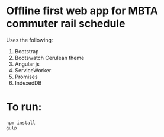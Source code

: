 # Offline first web app for MBTA commuter rail schedule

Uses the following:

1. Bootstrap
2. Bootswatch Cerulean theme
3. Angular js
4. ServiceWorker
5. Promises
6. IndexedDB

# To run:

```
npm install
gulp
```

